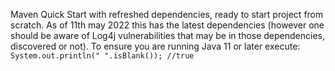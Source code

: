 Maven Quick Start with refreshed dependencies, ready to start project from scratch. 
As of 11th may 2022 this has the latest dependencies (however one should be aware of Log4j vulnerabilities that may be in those dependencies, discovered or not).
To ensure you are running Java 11 or later execute:  
```System.out.println(" ".isBlank()); //true```
